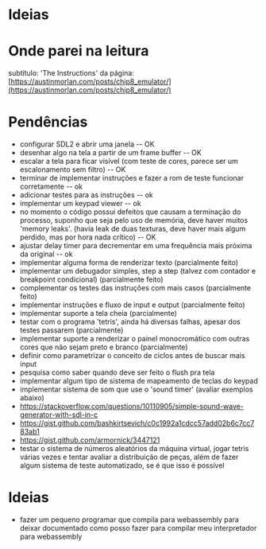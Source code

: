 # Ideias

# Onde parei na leitura

subtítulo: 'The Instructions' da página: [https://austinmorlan.com/posts/chip8_emulator/](https://austinmorlan.com/posts/chip8_emulator/)


# Pendências

* configurar SDL2 e abrir uma janela -- OK
* desenhar algo na tela a partir de um frame buffer -- OK
* escalar a tela para ficar visível (com teste de cores, parece ser um escalonamento sem filtro) -- OK
* terminar de implementar instruções e fazer a rom de teste funcionar corretamente -- ok
* adicionar testes para as instruções -- ok 
* implementar um keypad viewer -- ok
* no momento o código possui defeitos que causam a terminação do processo, suponho que seja pelo uso de memória, deve haver muitos 'memory leaks'. (havia leak de duas texturas, deve haver mais algum perdido, mas por hora nada crítico) -- OK
* ajustar delay timer para decrementar em uma frequência mais próxima da original -- ok
* implementar alguma forma de renderizar texto (parcialmente feito)
* implementar um debugador simples, step a step (talvez com contador e breakpoint condicional) (parcialmente feito)
* complementar os testes das instruções com mais casos (parcialmente feito)
* implementar instruções e fluxo de input e output (parcialmente feito)
* implementar suporte a tela cheia (parcialmente)
* testar com o programa 'tetris', ainda há diversas falhas, apesar dos testes passarem (parcialmente)
* implementar suporte a renderizar o painel monocromático com outras cores que não sejam preto e branco (parcialmente)
* definir como parametrizar o conceito de ciclos antes de buscar mais input
* pesquisa como saber quando deve ser feito o flush pra tela
* implementar algum tipo de sistema de mapeamento de teclas do keypad
* implementar sistema de som que use o 'sound timer' (avaliar exemplos abaixo)
 * https://stackoverflow.com/questions/10110905/simple-sound-wave-generator-with-sdl-in-c
 * https://gist.github.com/bashkirtsevich/c0c1992a1cdcc57add02b6c7cc783ab1
 * https://gist.github.com/armornick/3447121
* testar o sistema de números aleatórios da máquina virtual, jogar tetris várias vezes e tentar avaliar a distribuição de peças, além de fazer algum sistema de teste automatizado, se é que isso é possível

# Ideias

* fazer um pequeno programar que compila para webassembly para deixar documentado como posso fazer para compilar meu interpretador para webassembly
